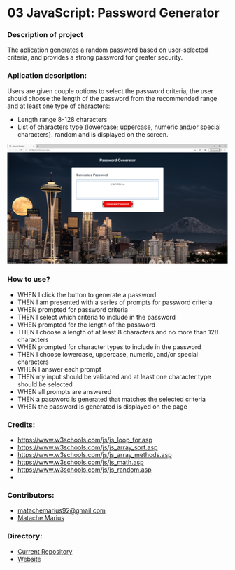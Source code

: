 # 03 JavaScript: Password Generator

### Description of project
The aplication generates a random password based on user-selected criteria, and provides a strong password for greater security. 

### Aplication description:
Users are given couple options to select the password criteria, the user should choose the length of the password from the recommended range and at least one type of characters:
* Length range 8-128 characters
* List of characters type {lowercase; uppercase, numeric and/or special characters}.
random and is displayed on the screen.




![Home test <768px](./image/1.png)



### How to use?
- WHEN I click the button to generate a password
- THEN I am presented with a series of prompts for password criteria
- WHEN prompted for password criteria
- THEN I select which criteria to include in the password
- WHEN prompted for the length of the password
- THEN I choose a length of at least 8 characters and no more than 128 characters
- WHEN prompted for character types to include in the password
- THEN I choose lowercase, uppercase, numeric, and/or special characters
- WHEN I answer each prompt
- THEN my input should be validated and at least one character type should be selected
- WHEN all prompts are answered
- THEN a password is generated that matches the selected criteria
- WHEN the password is generated is displayed on the page

### Credits:
* https://www.w3schools.com/js/js_loop_for.asp
* https://www.w3schools.com/js/js_array_sort.asp
* https://www.w3schools.com/js/js_array_methods.asp
* https://www.w3schools.com/js/js_math.asp
* https://www.w3schools.com/js/js_random.asp
*

### Contributors:

* matachemarius92@gmail.com
* [Matache Marius](https://github.com/MatacheMarius)
### Directory:
* [Current Repository](https://github.com/MatacheMarius/H3_Password_Generator)
* [Website](https://matachemarius.github.io/H3_Password_Generator/)

